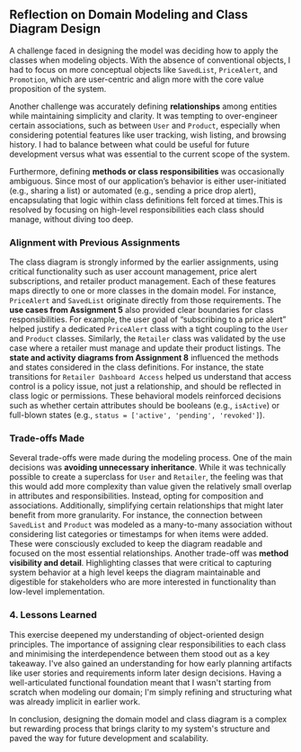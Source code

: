 ## Reflection on Domain Modeling and Class Diagram Design

A challenge faced in designing the model was deciding how to apply the classes when modeling objects. 
With the absence of conventional objects, I had to focus on more conceptual objects like `SavedList`, `PriceAlert`, and `Promotion`, 
which are user-centric and align more with the core value proposition of the system.

Another challenge was accurately defining **relationships** among entities while maintaining simplicity and clarity. 
It was tempting to over-engineer certain associations, such as between `User` and `Product`, especially when considering 
potential features like user tracking, wish listing, and browsing history. I had to balance between what could be useful 
for future development versus what was essential to the current scope of the system.

Furthermore, defining **methods or class responsibilities** was occasionally ambiguous. Since most of our application’s 
behavior is either user-initiated (e.g., sharing a list) or automated (e.g., sending a price drop alert), encapsulating 
that logic within class definitions felt forced at times.This is resolved by focusing on high-level responsibilities
each class should manage, without diving too deep.

### Alignment with Previous Assignments

The class diagram is strongly informed by the earlier assignments, using critical functionality such as user account management, 
price alert subscriptions, and retailer product management. Each of these features maps directly to one or more classes in the 
domain model. For instance, `PriceAlert` and `SavedList` originate directly from those requirements. The **use cases from Assignment 5** also provided clear boundaries for class responsibilities. For example, the user goal 
of “subscribing to a price alert” helped justify a dedicated `PriceAlert` class with a tight coupling to the `User` and `Product` 
classes. Similarly, the `Retailer` class was validated by the use case where a retailer must manage and update their product listings. The **state and activity diagrams from Assignment 8** influenced the methods and states considered in the class definitions. 
For instance, the state transitions for `Retailer Dashboard Access` helped us understand that access control is a policy issue, 
not just a relationship, and should be reflected in class logic or permissions. These behavioral models reinforced decisions such 
as whether certain attributes should be booleans (e.g., `isActive`) or full-blown states (e.g., `status = ['active', 'pending', 'revoked']`).

### Trade-offs Made

Several trade-offs were made during the modeling process. One of the main decisions was **avoiding unnecessary inheritance**. 
While it was technically possible to create a superclass for `User` and `Retailer`, the feeling was that this would add more 
complexity than value given the relatively small overlap in attributes and responsibilities. 
Instead, opting for composition and associations. Additionally, simplifying certain relationships that might later benefit from more granularity. For instance, the connection between 
`SavedList` and `Product` was modeled as a many-to-many association without considering list categories or timestamps for when 
items were added. These were consciously excluded to keep the diagram readable and focused on the most essential relationships. Another trade-off was **method visibility and detail**. Highlighting classes that were critical to capturing system behavior at 
a high level keeps the diagram maintainable and digestible for stakeholders who are more interested in functionality 
than low-level implementation.

### 4. Lessons Learned

This exercise deepened my understanding of object-oriented design principles. The importance of assigning clear responsibilities to each class and minimising the interdependence between them 
stood out as a key takeaway. I've also gained an understanding for how early planning artifacts like user stories and requirements inform later design decisions. 
Having a well-articulated functional foundation meant that I wasn't starting from scratch when modeling our domain; 
I'm simply refining and structuring what was already implicit in earlier work.

In conclusion, designing the domain model and class diagram is a complex but rewarding process that brings clarity to my 
system's structure and paved the way for future development and scalability.
